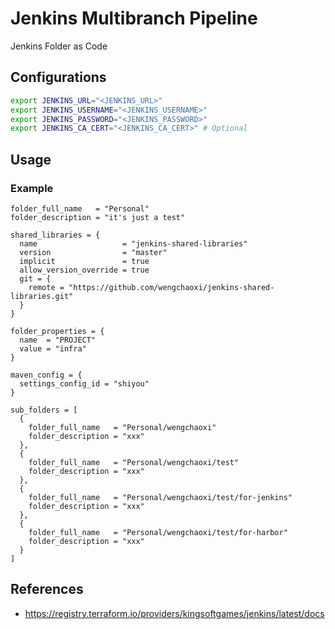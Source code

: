 # Jenkins Multibranch Pipeline

Jenkins Folder as Code

## Configurations

```sh
export JENKINS_URL="<JENKINS_URL>"
export JENKINS_USERNAME="<JENKINS_USERNAME>"
export JENKINS_PASSWORD="<JENKINS_PASSWORD>"
export JENKINS_CA_CERT="<JENKINS_CA_CERT>" # Optional
```

## Usage

### Example

```hcl
folder_full_name   = "Personal"
folder_description = "it's just a test"

shared_libraries = {
  name                   = "jenkins-shared-libraries"
  version                = "master"
  implicit               = true
  allow_version_override = true
  git = {
    remote = "https://github.com/wengchaoxi/jenkins-shared-libraries.git"
  }
}

folder_properties = {
  name  = "PROJECT"
  value = "infra"
}

maven_config = {
  settings_config_id = "shiyou"
}

sub_folders = [
  {
    folder_full_name   = "Personal/wengchaoxi"
    folder_description = "xxx"
  },
  {
    folder_full_name   = "Personal/wengchaoxi/test"
    folder_description = "xxx"
  },
  {
    folder_full_name   = "Personal/wengchaoxi/test/for-jenkins"
    folder_description = "xxx"
  },
  {
    folder_full_name   = "Personal/wengchaoxi/test/for-harbor"
    folder_description = "xxx"
  }
]
```

## References

- https://registry.terraform.io/providers/kingsoftgames/jenkins/latest/docs
